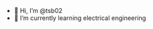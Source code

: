 - 👋 Hi, I’m @tsb02
- 🌱 I’m currently learning electrical engineering
  

<!---
tsb02/tsb02 is a ✨ special ✨ repository because its `README.md` (this file) appears on your GitHub profile.
You can click the Preview link to take a look at your changes.
--->
